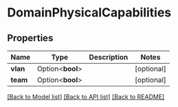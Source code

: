 # DomainPhysicalCapabilities

## Properties

Name | Type | Description | Notes
------------ | ------------- | ------------- | -------------
**vlan** | Option<**bool**> |  | [optional]
**team** | Option<**bool**> |  | [optional]

[[Back to Model list]](../README.md#documentation-for-models) [[Back to API list]](../README.md#documentation-for-api-endpoints) [[Back to README]](../README.md)


